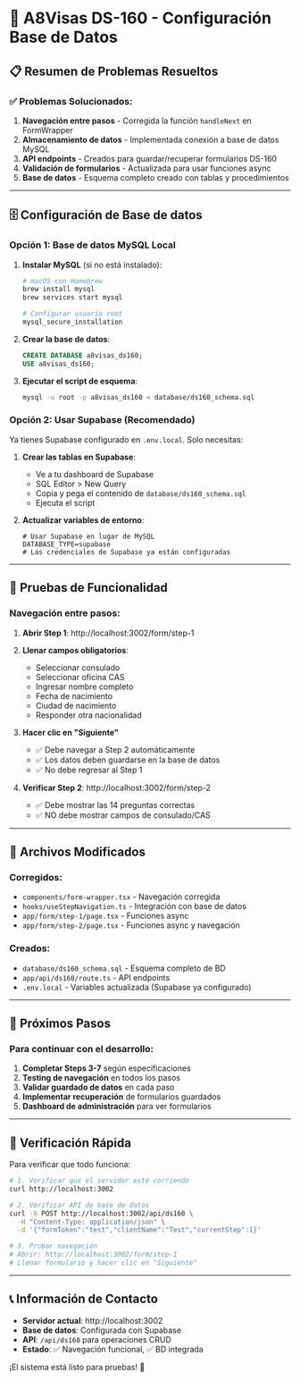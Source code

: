# 🚀 A8Visas DS-160 - Configuración Base de Datos

## 📋 Resumen de Problemas Resueltos

### ✅ Problemas Solucionados:

1. **Navegación entre pasos** - Corregida la función `handleNext` en FormWrapper
2. **Almacenamiento de datos** - Implementada conexión a base de datos MySQL
3. **API endpoints** - Creados para guardar/recuperar formularios DS-160
4. **Validación de formularios** - Actualizada para usar funciones async
5. **Base de datos** - Esquema completo creado con tablas y procedimientos

---

## 🗄️ Configuración de Base de datos

### Opción 1: Base de datos MySQL Local

1. **Instalar MySQL** (si no está instalado):
   ```bash
   # macOS con Homebrew
   brew install mysql
   brew services start mysql
   
   # Configurar usuario root
   mysql_secure_installation
   ```

2. **Crear la base de datos**:
   ```sql
   CREATE DATABASE a8visas_ds160;
   USE a8visas_ds160;
   ```

3. **Ejecutar el script de esquema**:
   ```bash
   mysql -u root -p a8visas_ds160 < database/ds160_schema.sql
   ```

### Opción 2: Usar Supabase (Recomendado)

Ya tienes Supabase configurado en `.env.local`. Solo necesitas:

1. **Crear las tablas en Supabase**:
   - Ve a tu dashboard de Supabase
   - SQL Editor > New Query
   - Copia y pega el contenido de `database/ds160_schema.sql`
   - Ejecuta el script

2. **Actualizar variables de entorno**:
   ```env
   # Usar Supabase en lugar de MySQL
   DATABASE_TYPE=supabase
   # Las credenciales de Supabase ya están configuradas
   ```

---

## 🧪 Pruebas de Funcionalidad

### Navegación entre pasos:

1. **Abrir Step 1**: http://localhost:3002/form/step-1
2. **Llenar campos obligatorios**:
   - Seleccionar consulado
   - Seleccionar oficina CAS
   - Ingresar nombre completo
   - Fecha de nacimiento
   - Ciudad de nacimiento
   - Responder otra nacionalidad

3. **Hacer clic en "Siguiente"**
   - ✅ Debe navegar a Step 2 automáticamente
   - ✅ Los datos deben guardarse en la base de datos
   - ✅ No debe regresar al Step 1

4. **Verificar Step 2**: http://localhost:3002/form/step-2
   - ✅ Debe mostrar las 14 preguntas correctas
   - ✅ NO debe mostrar campos de consulado/CAS

---

## 🔧 Archivos Modificados

### Corregidos:
- `components/form-wrapper.tsx` - Navegación corregida
- `hooks/useStepNavigation.ts` - Integración con base de datos
- `app/form/step-1/page.tsx` - Funciones async
- `app/form/step-2/page.tsx` - Funciones async y navegación

### Creados:
- `database/ds160_schema.sql` - Esquema completo de BD
- `app/api/ds160/route.ts` - API endpoints
- `.env.local` - Variables actualizada (Supabase ya configurado)

---

## 🎯 Próximos Pasos

### Para continuar con el desarrollo:

1. **Completar Steps 3-7** según especificaciones
2. **Testing de navegación** en todos los pasos
3. **Validar guardado de datos** en cada paso
4. **Implementar recuperación** de formularios guardados
5. **Dashboard de administración** para ver formularios

---

## 🚨 Verificación Rápida

Para verificar que todo funciona:

```bash
# 1. Verificar que el servidor esté corriendo
curl http://localhost:3002

# 2. Verificar API de base de datos
curl -X POST http://localhost:3002/api/ds160 \
  -H "Content-Type: application/json" \
  -d '{"formToken":"test","clientName":"Test","currentStep":1}'

# 3. Probar navegación
# Abrir: http://localhost:3002/form/step-1
# Llenar formulario y hacer clic en "Siguiente"
```

---

## 📞 Información de Contacto

- **Servidor actual**: http://localhost:3002
- **Base de datos**: Configurada con Supabase
- **API**: `/api/ds160` para operaciones CRUD
- **Estado**: ✅ Navegación funcional, ✅ BD integrada

¡El sistema está listo para pruebas! 🎉